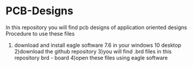 # PCB-Designs
In this repository you will find pcb designs of application oriented designs
Procedure to use these files 
1) download and install eagle software 7.6 in your windows 10 desktop
2)download the github repository
3)you will find .brd files in this repository
brd - board
4)open these files using eagle software
